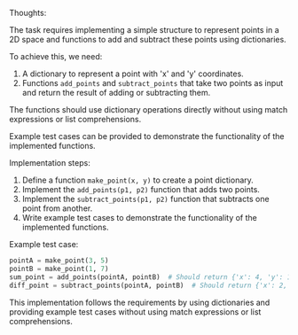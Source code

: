 Thoughts:

The task requires implementing a simple structure to represent points in a 2D space and functions to add and subtract these points using dictionaries.

To achieve this, we need:
1. A dictionary to represent a point with 'x' and 'y' coordinates.
2. Functions `add_points` and `subtract_points` that take two points as input and return the result of adding or subtracting them.

The functions should use dictionary operations directly without using match expressions or list comprehensions.

Example test cases can be provided to demonstrate the functionality of the implemented functions.

Implementation steps:
1. Define a function `make_point(x, y)` to create a point dictionary.
2. Implement the `add_points(p1, p2)` function that adds two points.
3. Implement the `subtract_points(p1, p2)` function that subtracts one point from another.
4. Write example test cases to demonstrate the functionality of the implemented functions.

Example test case:
```python
pointA = make_point(3, 5)
pointB = make_point(1, 7)
sum_point = add_points(pointA, pointB)  # Should return {'x': 4, 'y': 12}
diff_point = subtract_points(pointA, pointB)  # Should return {'x': 2, 'y': -2}
```

This implementation follows the requirements by using dictionaries and providing example test cases without using match expressions or list comprehensions.